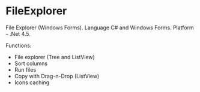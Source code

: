 # FileExplorer
File Explorer (Windows Forms).
Language C# and Windows Forms. Platform - .Net 4.5.

Functions:
- File explorer (Tree and ListView)
- Sort columns
- Run files
- Copy with Drag-n-Drop (ListView)
- Icons caching
